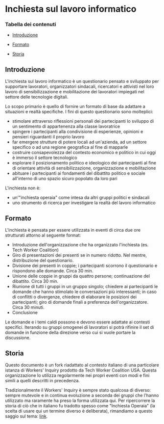 # Inchiesta sul lavoro informatico

### Tabella dei contenuti
- [Introduzione](#introduzione)

- [Formato](#formato)

- [Storia](#storia)

## Introduzione
L'inchiesta sul lavoro informatico è un questionario pensato e sviluppato per supportare lavoratori, organizzatori sindacali, ricercatori e attivisti nel loro lavoro di sensibilizzazione e mobilitazione dei lavoratori impiegati nel settore delle tecnologie digitali.

Lo scopo primario è quello di fornire un formato di base da adattare a situazioni e realtà specifiche. I fini di questo questionario sono molteplici:

* stimolare attraverso riflessioni personali dei partecipanti lo sviluppo di un sentimento di appartenenza alla classe lavoratrice
* spingere i partecipanti alla condivisione di esperienze, opinioni e pensieri riguardanti il proprio lavoro
* far emergere strutture di potere locali ad un'azienda, ad un settore specifico o ad una regione geografica al fine di mapparle
* costruire consapevolezza del contesto economico e politico in cui oggi è immerso il settore tecnologico
* esplorare il posizionamento politico e ideologico dei partecipanti al fine di orientare attività di sensibilizzazione, organizzazione e mobilitazione
* abituare i partecipanti ai fondamenti del dibattito politico e sociale all'interno di uno spazio sicuro popolato da loro pari

L'inchiesta non è:

* un'"inchiesta operaia" come intesa da altri gruppi politici e sindacali
* uno strumento di ricerca per investigare la realtà del lavoro informatico


## Formato
L'inchiesta è pensata per essere utilizzata in eventi di circa due ore strutturati attorno al seguente format:

* Introduzione dell'organizzazione che ha organizzato l'inchiesta (es. Tech Worker Coalition)
* Giro di presentazioni dei presenti se in numero ridotto. Nel mentre, distribuzione del questionario.
* Divisione dei presenti in coppie; i partecipanti scorrono il questionario e rispondono alle domande. Circa 30 min.
* Unione delle coppie in gruppi da quattro persone; continuazione del dibattito. Circa 30 min.
* Riunione di tutti i gruppi in un gruppo singolo; chiedere ai partecipanti le domande che hanno stimolato le conversazioni più interessanti; in caso di conflitti o divergenze, chiedere di elaborare le posizioni dei partecipanti; giro di domande finali a preferenza dell'organizzatore. Circa 30 minuti.
* Conclusione

Le domande e i temi caldi possono e devono essere adattate ai contesti specifici. Iterando su gruppi omogenei di lavoratori si potrà rifinire il set di domande in funzione della direzione verso cui si vuole portare la discussione.

## Storia

Questo documento è un fork riadattato al contesto italiano di una particolare istanza di Workers' Inquiry prodotto da Tech Worker Coalition USA. Questa organizzazione lo utilizza regolarmente nei propri eventi con modi e fini simili a quelli descritti in precedenza.

Tradizionalmente il Workers' Inquiry è sempre stato qualcosa di diverso: sempre mutevole e in continua evoluzione a seconda dei gruppi che l'hanno utilizzato ma raramente ha preso la forma utilizzata qui. Per ripercorrere la storia di ciò che in italiano fu tradotto spesso come "Inchiesta Operaia" (la scelta di usare qui un termine diverso è deliberata), rimandiamo a questo saggio sul tema: [link](https://www.viewpointmag.com/2013/09/27/workers-inquiry-a-genealogy/).
